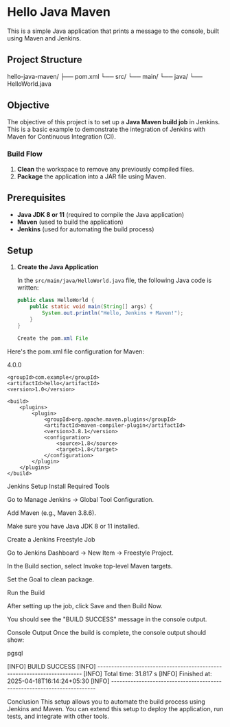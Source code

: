 # Hello Java Maven

This is a simple Java application that prints a message to the console, built using Maven and Jenkins.

## Project Structure

hello-java-maven/ ├── pom.xml └── src/ └── main/ └── java/ └── HelloWorld.java


## Objective

The objective of this project is to set up a **Java Maven build job** in Jenkins. This is a basic example to demonstrate the integration of Jenkins with Maven for Continuous Integration (CI).

### Build Flow

1. **Clean** the workspace to remove any previously compiled files.
2. **Package** the application into a JAR file using Maven.

## Prerequisites

- **Java JDK 8 or 11** (required to compile the Java application)
- **Maven** (used to build the application)
- **Jenkins** (used for automating the build process)

## Setup

1. **Create the Java Application**

   In the `src/main/java/HelloWorld.java` file, the following Java code is written:

   ```java
   public class HelloWorld {
       public static void main(String[] args) {
           System.out.println("Hello, Jenkins + Maven!");
       }
   }

   Create the pom.xml File

Here's the pom.xml file configuration for Maven:

<project xmlns="http://maven.apache.org/POM/4.0.0"
         xmlns:xsi="http://www.w3.org/2001/XMLSchema-instance"
         xsi:schemaLocation="http://maven.apache.org/POM/4.0.0 http://maven.apache.org/xsd/maven-4.0.0.xsd">
    <modelVersion>4.0.0</modelVersion>

    <groupId>com.example</groupId>
    <artifactId>hello</artifactId>
    <version>1.0</version>

    <build>
        <plugins>
            <plugin>
                <groupId>org.apache.maven.plugins</groupId>
                <artifactId>maven-compiler-plugin</artifactId>
                <version>3.8.1</version>
                <configuration>
                    <source>1.8</source>
                    <target>1.8</target>
                </configuration>
            </plugin>
        </plugins>
    </build>
</project>

Jenkins Setup
Install Required Tools

Go to Manage Jenkins → Global Tool Configuration.

Add Maven (e.g., Maven 3.8.6).

Make sure you have Java JDK 8 or 11 installed.

Create a Jenkins Freestyle Job

Go to Jenkins Dashboard → New Item → Freestyle Project.

In the Build section, select Invoke top-level Maven targets.

Set the Goal to clean package.

Run the Build

After setting up the job, click Save and then Build Now.

You should see the "BUILD SUCCESS" message in the console output.


Console Output
Once the build is complete, the console output should show:

pgsql

[INFO] BUILD SUCCESS
[INFO] ------------------------------------------------------------------------
[INFO] Total time:  31.817 s
[INFO] Finished at: 2025-04-18T16:14:24+05:30
[INFO] ------------------------------------------------------------------------

Conclusion
This setup allows you to automate the build process using Jenkins and Maven. You can extend this setup to deploy the application, run tests, and integrate with other tools.











